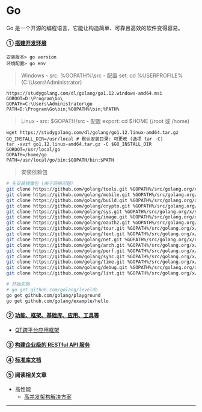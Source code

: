 # Go
Go 是一个开源的编程语言，它能让构造简单、可靠且高效的软件变得容易。

#### ① [搭建开发环境](https://juejin.im/book/5b0778756fb9a07aa632301e/section/5b0d466bf265da08ee7edd20)
    安装版本> go version
    环境配置> go env

> Windows - src: %GOPATH%\src - 配置 set: cd %USERPROFILE% (C:\Users\Administrator)

    https://studygolang.com/dl/golang/go1.12.windows-amd64.msi
    GOROOT=D:\Program\Go\
    GOPATH=C:\Users\Administrator\go
    PATH=D:\Program\Go\bin;%GOPATH%\bin;%PATH%

> Linux - src: $GOPATH/src - 配置 export: cd $HOME (/root 或 /home)
    
    wget https://studygolang.com/dl/golang/go1.12.linux-amd64.tar.gz
    GO_INSTALL_DIR=/usr/local # 默认安装目录: 可更改 (选项 tar -C)
    tar -xvzf go1.12.linux-amd64.tar.gz -C $GO_INSTALL_DIR
    GOROOT=/usr/local/go
    GOPATH=/home/go
    PATH=/usr/local/go/bin:$GOPATH/bin:$PATH

> 安装依赖包
~~~bash
# 先安装镜像包 (由于网络问题)
git clone https://github.com/golang/tools.git %GOPATH%/src/golang.org/x/tools   # Go Tools
git clone https://github.com/golang/mobile.git %GOPATH%/src/golang.org/x/mobile # Go on Mobile
git clone https://github.com/golang/build.git %GOPATH%/src/golang.org/x/build   # build and release
git clone https://github.com/golang/crypto.git %GOPATH%/src/golang.org/x/crypto # cryptography libraries
git clone https://github.com/golang/sys.git %GOPATH%/src/golang.org/x/sys       # low-level interaction
git clone https://github.com/golang/image.git %GOPATH%/src/golang.org/x/image   # image libraries
git clone https://github.com/golang/oauth2.git %GOPATH%/src/golang.org/x/oauth2 # OAuth 2.0
git clone https://github.com/golang/tour.git %GOPATH%/src/golang.org/x/tour
git clone https://github.com/golang/text.git %GOPATH%/src/golang.org/x/text
git clone https://github.com/golang/net.git %GOPATH%/src/golang.org/x/net
git clone https://github.com/golang/arch.git %GOPATH%/src/golang.org/x/arch
git clone https://github.com/golang/perf.git %GOPATH%/src/golang.org/x/perf
git clone https://github.com/golang/sync.git %GOPATH%/src/golang.org/x/sync
git clone https://github.com/golang/time.git %GOPATH%/src/golang.org/x/time
git clone https://github.com/golang/debug.git %GOPATH%/src/golang.org/x/debug
git clone https://github.com/golang/lint.git %GOPATH%/src/golang.org/x/lint/golint

# 开始实例
# go get github.com/golang/leveldb
go get github.com/golang/playground
go get github.com/golang/example/hello
~~~

#### ② [功能、框架、基础库、应用、工具等](https://github.com/avelino/awesome-go)

 * [QT跨平台应用框架](https://github.com/therecipe/qt)

#### ③ [构建企业级的 RESTful API 服务](https://juejin.im/book/5b0778756fb9a07aa632301e)

#### ④ [标准库文档](https://studygolang.com/pkgdoc)

#### ⑤ 阅读相关文章

 * 高性能
    * [高并发架构解决方案](https://studygolang.com/articles/15479)


----

